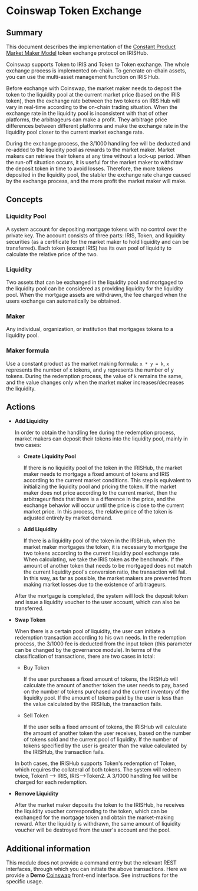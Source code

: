# Coinswap Token Exchange

## Summary

This document describes the implementation of the [Constant Product Market Maker Model](https://github.com/runtimeverification/verified-smart-contracts/blob/uniswap/uniswap/x-y-k.pdf) token exchange protocol on IRISHub.

Coinswap supports Token to IRIS and Token to Token exchange. The whole exchange process is implemented on-chain. To generate on-chain assets, you can use the multi-asset management function on IRIS Hub.

Before exchange with Coinswap, the market maker needs to deposit the token to the liquidity pool at the current market price (based on the IRIS token), then the exchange rate between the two tokens on IRIS Hub will vary in real-time according to the on-chain trading situation. When the exchange rate in the liquidity pool is inconsistent with that of other platforms, the arbitrageurs can make a profit. They arbitrage price differences between different platforms and make the exchange rate in the liquidity pool closer to the current market exchange rate.

During the exchange process, the 3/1000 handling fee will be deducted and re-added to the liquidity pool as rewards to the market maker. Market makers can retrieve their tokens at any time without a lock-up period. When the run-off situation occurs, it is useful for the market maker to withdraw the deposit token in time to avoid losses. Therefore, the more tokens deposited in the liquidity pool, the stabler the exchange rate change caused by the exchange process, and the more profit the market maker will make.

## Concepts

### Liquidity Pool

A system account for depositing mortgage tokens with no control over the private key. The account consists of three parts: IRIS, Token, and liquidity securities (as a certificate for the market maker to hold liquidity and can be transferred). Each token (except IRIS) has its own pool of liquidity to calculate the relative price of the two.

### Liquidity

Two assets that can be exchanged in the liquidity pool and mortgaged to the liquidity pool can be considered as providing liquidity for the liquidity pool. When the mortgage assets are withdrawn, the fee charged when the users exchange can automatically be obtained.

### Maker

Any individual, organization, or institution that mortgages tokens to a liquidity pool.

### Maker formula

Use a constant product as the market making formula: `x * y = k`,  `x` represents the number of x tokens, and `y` represents the number of y tokens. During the redemption process, the value of `k` remains the same, and the value changes only when the market maker increases/decreases the liquidity.

## Actions

- **Add Liquidity**

  In order to obtain the handling fee during the redemption process, market makers can deposit their tokens into the liquidity pool, mainly in two cases:

  - **Create Liquidity Pool**

    If there is no liquidity pool of the token in the IRISHub, the market maker needs to mortgage a fixed amount of tokens and IRIS according to the current market conditions. This step is equivalent to initializing the liquidity pool and pricing the token. If the market maker does not price according to the current market, then the arbitrageur finds that there is a difference in the price, and the exchange behavior will occur until the price is close to the current market price. In this process, the relative price of the token is adjusted entirely by market demand.

  - **Add Liquidity**

    If there is a liquidity pool of the token in the IRISHub, when the market maker mortgages the token, it is necessary to mortgage the two tokens according to the current liquidity pool exchange rate. When calculating, we take the IRIS token as the benchmark. If the amount of another token that needs to be mortgaged does not match the current liquidity pool's conversion ratio, the transaction will fail. In this way, as far as possible, the market makers are prevented from making market losses due to the existence of arbitrageurs.

  After the mortgage is completed, the system will lock the deposit token and issue a liquidity voucher to the user account, which can also be transferred.

- **Swap Token**

  When there is a certain pool of liquidity, the user can initiate a redemption transaction according to his own needs. In the redemption process, the 3/1000 fee is deducted from the input token (this parameter can be changed by the governance module). In terms of the classification of transactions, there are two cases in total:

  - Buy Token

    If the user purchases a fixed amount of tokens, the IRISHub will calculate the amount of another token the user needs to pay, based on the number of tokens purchased and the current inventory of the liquidity pool. If the amount of tokens paid by the user is less than the value calculated by the IRISHub, the transaction fails.

  - Sell Token

    If the user sells a fixed amount of tokens, the IRISHub will calculate the amount of another token the user receives, based on the number of tokens sold and the current pool of liquidity. If the number of tokens specified by the user is greater than the value calculated by the IRISHub, the transaction fails.

  In both cases, the IRISHub supports Token's redemption of Token, which requires the collateral of both tokens. The system will redeem twice, Token1 --> IRIS, IRIS-->Token2. A 3/1000 handling fee will be charged for each redemption.

- **Remove Liquidity**

  After the market maker deposits the token to the IRISHub, he receives the liquidity voucher corresponding to the token, which can be exchanged for the mortgage token and obtain the market-making reward. After the liquidity is withdrawn, the same amount of liquidity voucher will be destroyed from the user's account and the pool.

## Additional information

This module does not provide a command entry but the relevant REST interfaces, through which you can initiate the above transactions. Here we provide a **Demo** [Coinswap](https://github.com/zhiqiang-bianjie/coinswap) front-end interface. See instructions for the specific usage.

